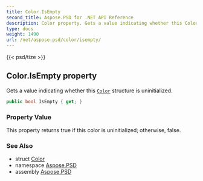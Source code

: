 ```yaml
---
title: Color.IsEmpty
second_title: Aspose.PSD for .NET API Reference
description: Color property. Gets a value indicating whether this Color structure is uninitialized
type: docs
weight: 1490
url: /net/aspose.psd/color/isempty/
---
```

{{< psd/tize >}}
## Color.IsEmpty property

Gets a value indicating whether this [`Color`](../) structure is uninitialized.

```csharp
public bool IsEmpty { get; }
```

### Property Value

This property returns true if this color is uninitialized; otherwise, false.

### See Also

* struct [Color](../)
* namespace [Aspose.PSD](../../../aspose.psd/)
* assembly [Aspose.PSD](../../../)



